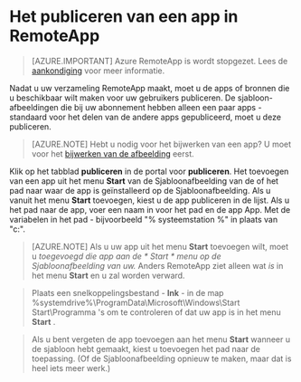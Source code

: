 <properties
    pageTitle="Het publiceren van een app in Azure RemoteApp | Microsoft Azure"
    description="Informatie over het publiceren van toepassingen en bronnen in Azure RemoteApp."
    services="remoteapp"
    documentationCenter=""
    authors="lizap"
    manager="mbaldwin" />

<tags
    ms.service="remoteapp"
    ms.workload="tbd"
    ms.tgt_pltfrm="na"
    ms.devlang="na"
    ms.topic="article"
    ms.date="08/15/2016"
    ms.author="elizapo" />


# <a name="how-to-publish-an-app-in-remoteapp"></a>Het publiceren van een app in RemoteApp

> [AZURE.IMPORTANT]
> Azure RemoteApp is wordt stopgezet. Lees de [aankondiging](https://go.microsoft.com/fwlink/?linkid=821148) voor meer informatie.

Nadat u uw verzameling RemoteApp maakt, moet u de apps of bronnen die u beschikbaar wilt maken voor uw gebruikers publiceren. De sjabloon-afbeeldingen die bij uw abonnement hebben alleen een paar apps - standaard voor het delen van de andere apps gepubliceerd, moet u deze publiceren.

> [AZURE.NOTE] Hebt u nodig voor het bijwerken van een app? U moet voor het [bijwerken van de afbeelding](remoteapp-update.md) eerst.

Klik op het tabblad **publiceren** in de portal voor **publiceren**. Het toevoegen van een app uit het menu **Start** van de Sjabloonafbeelding van de of het pad naar waar de app is geïnstalleerd op de Sjabloonafbeelding. Als u vanuit het menu **Start** toevoegen, kiest u de app publiceren in de lijst. Als u het pad naar de app, voer een naam in voor het pad en de app App. Met de variabelen in het pad - bijvoorbeeld "% systeemstation %" in plaats van "c:\".

> [AZURE.NOTE] Als u uw app uit het menu **Start** toevoegen wilt, moet u *toegevoegd die app aan de * *Start* * menu op de Sjabloonafbeelding van uw.* Anders RemoteApp ziet alleen wat *is* in het menu **Start** en u zal worden verward. 

>Plaats een snelkoppelingsbestand - **lnk** - in de map %systemdrive%\ProgramData\Microsoft\Windows\Start Start\Programma 's om te controleren of dat uw app is in het menu **Start** .

> Als u bent vergeten de app toevoegen aan het menu **Start** wanneer u de sjabloon hebt gemaakt, kiest u toevoegen het pad naar de toepassing. (Of de Sjabloonafbeelding opnieuw te maken, maar dat is heel iets meer werk.)


 